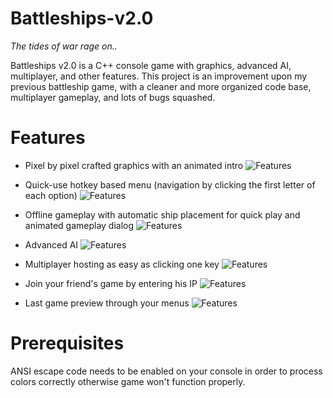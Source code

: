 # Battleships-v2.0
*The tides of war rage on..*

Battleships v2.0 is a C++ console game with graphics, advanced AI, multiplayer, and other features.
This project is an improvement upon my previous battleship game, with a cleaner and more organized code base, multiplayer gameplay, and lots of bugs squashed.

# Features
- Pixel by pixel crafted graphics with an animated intro
![Features](screenshots/intro.PNG)

- Quick-use hotkey based menu (navigation by clicking the first letter of each option)
![Features](screenshots/menu.PNG)

- Offline gameplay with automatic ship placement for quick play and animated gameplay dialog
![Features](screenshots/gameplay1.PNG)

- Advanced AI
![Features](screenshots/gameplay2.PNG)

- Multiplayer hosting as easy as clicking one key
![Features](screenshots/mhost.PNG)

- Join your friend's game by entering his IP
![Features](screenshots/mjoin.PNG)

- Last game preview through your menus
![Features](screenshots/EndGame2.PNG)

# Prerequisites
ANSI escape code needs to be enabled on your console in order to process colors correctly otherwise game won't function properly.
